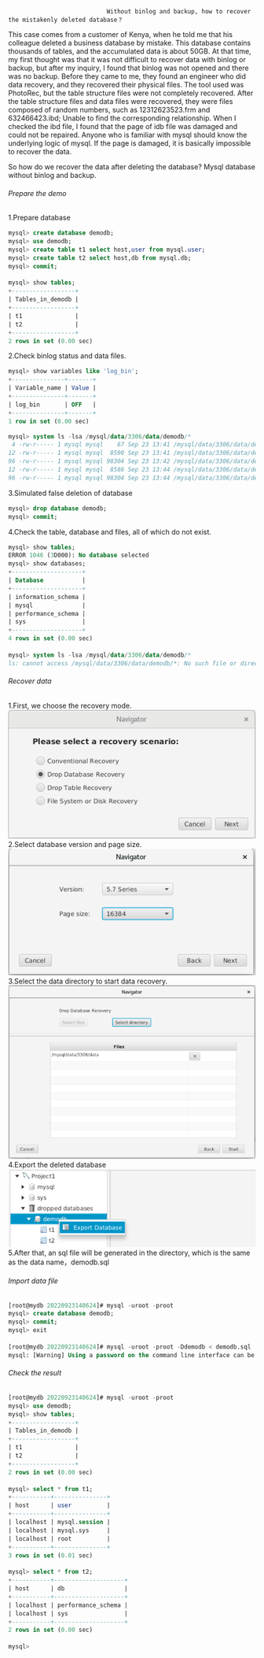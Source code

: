                                 Without binlog and backup, how to recover the mistakenly deleted database？

   This case comes from a customer of Kenya, when he told me that his colleague deleted a business database by mistake. This database contains thousands of tables, and the accumulated data is about 50GB.
   At that time, my first thought was that it was not difficult to recover data with binlog or backup, but after my inquiry, I found that binlog was not opened and there was no backup.
   Before they came to me, they found an engineer who did data recovery, and they recovered their physical files. The tool used was PhotoRec, but the table structure files were not completely recovered. After the table structure files and data files were recovered, they were files composed of random numbers, such as 12312623523.frm and 632466423.ibd; Unable to find the corresponding relationship. When I checked the ibd file, I found that the page of idb file was damaged and could not be repaired. Anyone who is familiar with mysql should know the underlying logic of mysql. If the page is damaged, it is basically impossible to recover the data.

So how do we recover the data after deleting the database? Mysql database without binlog and backup.

###### Prepare the demo
1.Prepare database
```sql
mysql> create database demodb;
mysql> use demodb;
mysql> create table t1 select host,user from mysql.user;
mysql> create table t2 select host,db from mysql.db;
mysql> commit;

mysql> show tables;
+------------------+
| Tables_in_demodb |
+------------------+
| t1               |
| t2               |
+------------------+
2 rows in set (0.00 sec)
```

2.Check binlog status and data files.
```sql
mysql> show variables like 'log_bin';
+---------------+-------+
| Variable_name | Value |
+---------------+-------+
| log_bin       | OFF   |
+---------------+-------+
1 row in set (0.00 sec)
```

```sql
mysql> system ls -lsa /mysql/data/3306/data/demodb/*
 4 -rw-r----- 1 mysql mysql    67 Sep 23 13:41 /mysql/data/3306/data/demodb/db.opt
12 -rw-r----- 1 mysql mysql  8590 Sep 23 13:41 /mysql/data/3306/data/demodb/t1.frm
96 -rw-r----- 1 mysql mysql 98304 Sep 23 13:42 /mysql/data/3306/data/demodb/t1.ibd
12 -rw-r----- 1 mysql mysql  8586 Sep 23 13:44 /mysql/data/3306/data/demodb/t2.frm
96 -rw-r----- 1 mysql mysql 98304 Sep 23 13:44 /mysql/data/3306/data/demodb/t2.ibd
```

3.Simulated false deletion of database
```sql
mysql> drop database demodb;
mysql> commit;
```

4.Check the table, database and files, all of which do not exist.
```sql
mysql> show tables;
ERROR 1046 (3D000): No database selected
mysql> show databases;
+--------------------+
| Database           |
+--------------------+
| information_schema |
| mysql              |
| performance_schema |
| sys                |
+--------------------+
4 rows in set (0.00 sec)

mysql> system ls -lsa /mysql/data/3306/data/demodb/*
ls: cannot access /mysql/data/3306/data/demodb/*: No such file or directory
```
###### Recover data

1.First, we choose the recovery mode.\
![image](Image/001-1.png)\
2.Select database version and page size.\
![image](Image/001-2.png)\
3.Select the data directory to start data recovery.\
![image](Image/001-3.png)\
4.Export the deleted database\
![image](Image/001-4.png)\
5.After that, an sql file will be generated in the directory, which is the same as the data name，demodb.sql

###### Import data file
```sql
[root@mydb 20220923140624]# mysql -uroot -proot
mysql> create database demodb;
mysql> commit;
mysql> exit

[root@mydb 20220923140624]# mysql -uroot -proot -Ddemodb < demodb.sql
mysql: [Warning] Using a password on the command line interface can be insecure.
```

###### Check the result
```sql
[root@mydb 20220923140624]# mysql -uroot -proot
mysql> use demodb;
mysql> show tables;
+------------------+
| Tables_in_demodb |
+------------------+
| t1               |
| t2               |
+------------------+
2 rows in set (0.00 sec)

mysql> select * from t1;
+-----------+---------------+
| host      | user          |
+-----------+---------------+
| localhost | mysql.session |
| localhost | mysql.sys     |
| localhost | root          |
+-----------+---------------+
3 rows in set (0.01 sec)

mysql> select * from t2;
+-----------+--------------------+
| host      | db                 |
+-----------+--------------------+
| localhost | performance_schema |
| localhost | sys                |
+-----------+--------------------+
2 rows in set (0.00 sec)

mysql>
```

